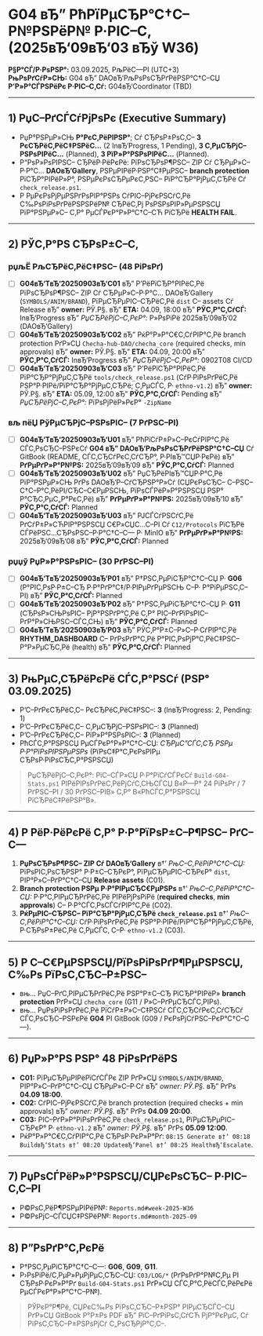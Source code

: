 ﻿# G04 вЂ” РћРїРµСЂР°С†С–Р№РЅРёР№ Р·РІС–С‚ (2025вЂ‘09вЂ‘03 вЂў W36)
**Р§Р°СЃ/Р·РѕРЅР°:** 03.09.2025, РљРёС—РІ (UTC+3)  
**РњРѕРґСѓР»СЊ:** G04 вЂ” DAOвЂ‘РљРѕРѕСЂРґРёРЅР°С†С–СЏ  
**Р’Р»Р°СЃРЅРёРє Р·РІС–С‚Сѓ:** G04вЂ‘Coordinator (TBD)  

---

## 1) РџС–РґСЃСѓРјРѕРє (Executive Summary)
- РџР°РЅРµР»СЊ **Р°РєС‚РёРІРЅР°**; Сѓ СЂРѕР±РѕС‚С– **3 РєСЂРёС‚РёС‡РЅРёС…** (2 InвЂ‘Progress, 1 Pending), **3 С‚РµСЂРјС–РЅРѕРІРёС…** (Planned), **3 РїР»Р°РЅРѕРІРёС…** (Planned).
- Р“РѕР»РѕРІРЅС– СЂРёР·РёРєРё: РїРѕСЂРѕР¶РЅС– ZIP Сѓ СЂРµР»С–Р·Р°С… **DAOвЂ‘Gallery**, РЅРµРІРёР·РЅР°С‡РµРЅС– **branch protection** РїСЂР°РІРёР»Р°, РЅРµРєРѕСЂРµРєС‚РЅС– РїР°СЂР°РјРµС‚СЂРё Сѓ `check_release.ps1`.
- Р РµРєРѕРјРµРЅРґРѕРІР°РЅРѕ СѓРІС–РјРєРЅСѓС‚Рё С‰РѕРіРѕРґРёРЅРЅРёР№ СЂРёС‚Рј РѕРЅРѕРІР»РµРЅРЅСЏ РїР°РЅРµР»С– С‚Р° РµСЃРєР°Р»Р°С†С–СЋ РїСЂРё **HEALTH FAIL**.

---

## 2) РЎС‚Р°РЅ СЂРѕР±С–С‚
### рџљЁ РљСЂРёС‚РёС‡РЅС– (48 РіРѕРґ)
- [ ] **G04вЂ‘TвЂ‘20250903вЂ‘C01** вЂ” Р’РёРїСЂР°РІРёС‚Рё РїРѕСЂРѕР¶РЅС– ZIP Сѓ СЂРµР»С–Р·Р°С… DAOвЂ‘Gallery (`SYMBOLS/ANIM/BRAND`), РїРµСЂРµРІС–СЂРёС‚Рё `dist` С– assets Сѓ Release вЂ” **owner:** РЎ.Р§. вЂ” **ETA:** 04.09, 18:00 вЂ” **РЎС‚Р°С‚СѓСЃ:** InвЂ‘Progress вЂ” _РџСЂРёРјС–С‚РєР°:_ Р»РѕРіРё 2025вЂ‘09вЂ‘02 (DAOвЂ‘Gallery)
- [ ] **G04вЂ‘TвЂ‘20250903вЂ‘C02** вЂ” РќР°Р»Р°С€С‚СѓРІР°С‚Рё branch protection РґР»СЏ `Checha-hub-DAO/checha_core` (required checks, min approvals) вЂ” **owner:** РЎ.Р§. вЂ” **ETA:** 04.09, 20:00 вЂ” **РЎС‚Р°С‚СѓСЃ:** InвЂ‘Progress вЂ” _РџСЂРёРјС–С‚РєР°:_ 0902T08 CI/CD
- [ ] **G04вЂ‘TвЂ‘20250903вЂ‘C03** вЂ” Р’РёРїСЂР°РІРёС‚Рё РїР°СЂР°РјРµС‚СЂРё `tools/check_release.ps1` (СѓР·РіРѕРґРёС‚Рё РЅР°Р·РІРё/РїР°СЂР°РјРµС‚СЂРё; С‚РµСЃС‚ Р· `ethno-v1.2`) вЂ” **owner:** РЎ.Р§. вЂ” **ETA:** 05.09, 12:00 вЂ” **РЎС‚Р°С‚СѓСЃ:** Pending вЂ” _РџСЂРёРјС–С‚РєР°:_ РїРѕРјРёР»РєР° `-ZipName`

### вљ пёЏ РўРµСЂРјС–РЅРѕРІС– (7 РґРЅС–РІ)
- [ ] **G04вЂ‘TвЂ‘20250903вЂ‘U01** вЂ” РћРїСѓР±Р»С–РєСѓРІР°С‚Рё СЃС‚РѕСЂС–РЅРєСѓ **G04 вЂ” DAOвЂ‘РљРѕРѕСЂРґРёРЅР°С†С–СЏ** Сѓ GitBook (README, СЃС‚СЂСѓРєС‚СѓСЂР°, Р·РІвЂ™СЏР·РєРё) вЂ” **РґРµРґР»Р°Р№РЅ:** 2025вЂ‘09вЂ‘09 вЂ” **РЎС‚Р°С‚СѓСЃ:** Planned
- [ ] **G04вЂ‘TвЂ‘20250903вЂ‘U02** вЂ” РџСЂРёРІвЂ™СЏР·Р°С‚Рё РїР°РЅРµР»СЊ РґРѕ DAOвЂ‘Р–СѓСЂРЅР°Р»Сѓ (СЏРєРѕСЂС– С–РЅС–С†С–Р°С‚РёРІ/СЂС–С€РµРЅСЊ, РїРѕСЃРёР»Р°РЅРЅСЏ РЅР° Р°СЂС‚РµС„Р°РєС‚Рё) вЂ” **РґРµРґР»Р°Р№РЅ:** 2025вЂ‘09вЂ‘10 вЂ” **РЎС‚Р°С‚СѓСЃ:** Planned
- [ ] **G04вЂ‘TвЂ‘20250903вЂ‘U03** вЂ” РЈСЃСѓРЅСѓС‚Рё РґСѓР±Р»СЋРІР°РЅРЅСЏ С€Р»СЏС…С–РІ Сѓ `C12/Protocols` РїСЂРё СЃРёРЅС…СЂРѕРЅС–Р·Р°С†С–С— Р· MinIO вЂ” **РґРµРґР»Р°Р№РЅ:** 2025вЂ‘09вЂ‘08 вЂ” **РЎС‚Р°С‚СѓСЃ:** Planned

### рџџў РџР»Р°РЅРѕРІС– (30 РґРЅС–РІ)
- [ ] **G04вЂ‘TвЂ‘20250903вЂ‘P01** вЂ” Р†РЅС‚РµРіСЂР°С†С–СЏ Р· **G06** (Р°РІС‚РѕР·Р±С–СЂ Р·Р°РґР°С‡/Р·РІРµРґРµРЅСЊ С–Р· Р°РіРµРЅС‚С–РІ) вЂ” **РЎС‚Р°С‚СѓСЃ:** Planned
- [ ] **G04вЂ‘TвЂ‘20250903вЂ‘P02** вЂ” Р†РЅС‚РµРіСЂР°С†С–СЏ Р· **G11** (СЂРѕР»СЊРѕРІС– РјР°РЅРґР°С‚Рё С‚Р° РІС–РґРїРѕРІС–РґР°Р»СЊРЅС–СЃС‚СЊ) вЂ” **РЎС‚Р°С‚СѓСЃ:** Planned
- [ ] **G04вЂ‘TвЂ‘20250903вЂ‘P03** вЂ” РЎС‚Р°Р±С–Р»С–Р·СѓРІР°С‚Рё **RHYTHM_DASHBOARD** С– РґРѕРґР°С‚Рё Р°РІС‚РѕРјР°С‚РёС‡РЅС– Р°Р»РµСЂС‚Рё (health) вЂ” **РЎС‚Р°С‚СѓСЃ:** Planned

---

## 3) РњРµС‚СЂРёРєРё СЃС‚Р°РЅСѓ (РЅР° 03.09.2025)
- Р’С–РґРєСЂРёС‚С– РєСЂРёС‚РёС‡РЅС–: **3** (InвЂ‘Progress: 2, Pending: 1)
- Р’С–РґРєСЂРёС‚С– С‚РµСЂРјС–РЅРѕРІС–: **3** (Planned)
- Р’С–РґРєСЂРёС‚С– РїР»Р°РЅРѕРІС–: **3** (Planned)
- РћСЃС‚Р°РЅРЅСЏ РµСЃРєР°Р»Р°С†С–СЏ: _СЂРµС”СЃС‚СЂ РЅРµ Р·Р°РїРѕРІРЅРµРЅРѕ_ (РїРѕС‡Р°С‚РєРѕРІРµ СЂРѕР·РіРѕСЂС‚Р°РЅРЅСЏ)

> РџСЂРёРјС–С‚РєР°: РїС–СЃР»СЏ Р·Р°РїСѓСЃРєСѓ `Build-G04-Stats.ps1` РІРёРІРѕРґРёС‚РёРјСѓС‚СЊСЃСЏ В«Р—Р° 24 РіРѕРґ / 7 РґРЅС–РІ / 30 РґРЅС–РІВ» С‚Р° В«РћСЃС‚Р°РЅРЅСЏ РїСЂРёС‡РёРЅР°В».

---

## 4) Р РёР·РёРєРё С‚Р° Р·Р°РїРѕР±С–Р¶РЅС– РґС–С—
1. **РџРѕСЂРѕР¶РЅС– ZIP Сѓ DAOвЂ‘Gallery** в†’ _РњС–С‚РёРіР°С†С–СЏ:_ РїРѕРІС‚РѕСЂРЅР° Р·Р±С–СЂРєР°, РїРµСЂРµРІС–СЂРєР° `dist`, РІР°Р»С–РґР°С†С–СЏ **Release assets** (C01).
2. **Branch protection РЅРµ Р·Р°РІРµСЂС€РµРЅРѕ** в†’ _РњС–С‚РёРіР°С†С–СЏ:_ Р·Р°С‚РІРµСЂРґРёС‚Рё РІРёРјРѕРіРё (**required checks**, **min approvals**) С– Р·Р°СЃС‚РѕСЃСѓРІР°С‚Рё (C02).
3. **РќРµРІС–СЂРЅС– РїР°СЂР°РјРµС‚СЂРё `check_release.ps1`** в†’ _РњС–С‚РёРіР°С†С–СЏ:_ СѓР·РіРѕРґРёС‚Рё РЅР°Р·РІРё/РїР°СЂР°РјРµС‚СЂРё, Р·СЂРѕР±РёС‚Рё С‚РµСЃС‚ С–Р· `ethno-v1.2` (C03).

---

## 5) Р С–С€РµРЅРЅСЏ/РїРѕРіРѕРґР¶РµРЅРЅСЏ, С‰Рѕ РїРѕС‚СЂС–Р±РЅС–
- вњ… РџС–РґС‚РІРµСЂРґРёС‚Рё РЅР°Р±С–СЂ РїСЂР°РІРёР» **branch protection** РґР»СЏ `checha_core` (G11 / Р»С–РґРµСЂСЃС‚РІРѕ).
- вњ… РџРѕРіРѕРґРёС‚Рё РїСѓР±Р»С–С‡РЅСѓ СЃС‚СЂСѓРєС‚СѓСЂСѓ СЃС‚РѕСЂС–РЅРєРё **G04** РІ GitBook (G09 / РєРѕРјСѓРЅС–РєР°С†С–С—).

---

## 6) РџР»Р°РЅ РЅР° 48 РіРѕРґРёРЅ
- **C01:** РїРµСЂРµРІРёРїСѓСЃРє ZIP РґР»СЏ `SYMBOLS/ANIM/BRAND`, РІР°Р»С–РґР°С†С–СЏ СЂРµР»С–Р·Сѓ вЂ” _owner: РЎ.Р§._ вЂ” РґРѕ **04.09 18:00**.
- **C02:** СѓРІС–РјРєРЅСѓС‚Рё branch protection (required checks + min approvals) вЂ” _owner: РЎ.Р§._ вЂ” РґРѕ **04.09 20:00**.
- **C03:** РІС–РґР»Р°РіРѕРґРёС‚Рё `check_release.ps1`, РїРµСЂРµРІС–СЂРєР° Р· `ethno-v1.2` вЂ” _owner: РЎ.Р§._ вЂ” РґРѕ **05.09 12:00**.
- РќР°Р»Р°С€С‚СѓРІР°С‚Рё СЂРѕР·РєР»Р°Рґ: `08:15 Generate в†’ 08:18 BuildвЂ‘Stats в†’ 08:20 UpdateвЂ‘Panel в†’ 08:25 HealthвЂ‘Escalate`.

---

## 7) РџРѕСЃРёР»Р°РЅРЅСЏ/СЏРєРѕСЂС– Р·РІС–С‚С–РІ
- Р©РѕС‚РёР¶РЅРµРІРёР№: `Reports.md#week-2025-W36`
- Р©РѕРјС–СЃСЏС‡РЅРёР№: `Reports.md#month-2025-09`

---

## 8) Р”РѕРґР°С‚РєРё
- Р†РЅС‚РµРіСЂР°С†С–С—: **G06**, **G09**, **G11**.
- Р›РѕРіРё/С‚РµР»РµРјРµС‚СЂС–СЏ: `C03/LOG/*` (РґРѕРґР°Р№С‚Рµ РІ СЂРѕР·РєР»Р°Рґ `Build-G04-Stats.ps1` РґР»СЏ СЃС‚Р°С‚РёСЃС‚РёРєРё РµСЃРєР°Р»Р°С†С–Р№).

> РЎРєР°Р¶Рё, СЏРєС‰Рѕ РїРѕС‚СЂС–Р±РЅР° РІРµСЂСЃС–СЏ РґР»СЏ GitBook Р°Р±Рѕ PDF вЂ” РїС–РґРіРѕС‚СѓСЋ РјР°РєРµС‚ Сѓ РїРѕС‚СЂС–Р±РЅРѕРјСѓ С„РѕСЂРјР°С‚С–.

